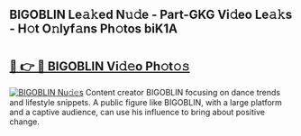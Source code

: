## BIGOBLIN Le𝚊𝚔ed N𝚞𝚍e - Part-GKG Vi𝚍eo Le𝚊𝚔s - H𝚘t O𝚗lyf𝚊ns Ph𝚘tos biK1A

# <h2><a href="http://hfabuy.feru.top/?c=BIGOBLIN">🔗 👉 🔴 BIGOBLIN Vi𝚍𝚎o Ph𝚘t𝚘𝚜</a></h2>

[![BIGOBLIN Nu𝚍𝚎s](https://i.imgur.com/0TWrTi3.gif)](http://hfabuy.feru.top/?c=BIGOBLIN)
Content creator BIGOBLIN focusing on dance trends and lifestyle snippets. A public figure like BIGOBLIN, with a large platform and a captive audience, can use his influence to bring about positive change. 

